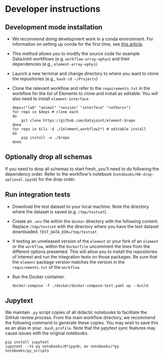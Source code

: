 # Developer instructions

## Development mode installation

- We recommend doing development work in a conda environment. For information on setting
  up conda for the first time, see 
  [this article](https://towardsdatascience.com/get-your-computer-ready-for-machine-learning-how-what-and-why-you-should-use-anaconda-miniconda-d213444f36d6).

- This method allows you to modify the source code for example DataJoint
  workflows (e.g. `workflow-array-ephys`) and their
  dependencies (e.g., `element-array-ephys`).

- Launch a new terminal and change directory to where you want to clone the
  repositories (e.g., `bash cd ~/Projects`)

- Clone the relevant workflow and refer to the `requirements.txt` in the workflow for
  the list of Elements to clone and install as editable. You will also need to install
  `element-interface` 

    ```console
    deps=("lab" "animal" "session" "interface" "<others>")
    for repo in $deps # clone each
    do 
        git clone https://github.com/datajoint/element-$repo
    done
    for repo in $(ls -d ./{element,workflow}*) # editable install 
    do 
        pip install -e ./$repo
    done
    ```

## Optionally drop all schemas

If you need to drop all schemas to start fresh, you'll need to do following the
dependency order. Refer to the workflow's notebook
(`notebooks/06-drop-optional.ipynb`) for the drop order.

## Run integration tests

- Download the test dataset to your local machine. Note the directory where the dataset
  is saved (e.g. `/tmp/testset`).

- Create an `.env` file within the `docker` directory with the following content.
  Replace `/tmp/testset` with the directory where you have the test dataset downloaded.
  `TEST_DATA_DIR=/tmp/testset`

- If testing an unreleased version of the `element` or your fork of an `element` or the
  `workflow`, within the `Dockerfile` uncomment the lines from the different options
  presented. This will allow you to install the repositories of interest and run the
  integration tests on those packages. Be sure that the `element` package version
  matches the version in the `requirements.txt` of the `workflow`.

- Run the Docker container.
  ```console
  docker-compose -f ./docker/docker-compose-test.yaml up --build
  ```

## Jupytext

We maintain `.py` script copies of all didactic notebooks to facilitate the GitHub
review process. From the main workflow directory, we recommend the following command to
generate these copies. You may wish to save this as an alias in your `.bash_profile`.
Note that the jupytext sync features may cause issues with the original notebooks.

   ```console
   pip install jupytext
   jupytext --to py notebooks/0*ipynb; mv notebooks/*py notebooks/py_scripts
   ```
